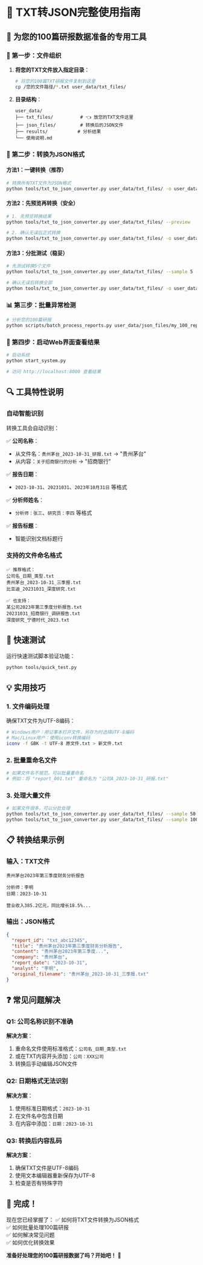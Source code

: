 # 🔄 TXT转JSON完整使用指南

## 🎯 为您的100篇研报数据准备的专用工具

### 📁 第一步：文件组织

1. **将您的TXT文件放入指定目录**：
   ```bash
   # 将您的100篇TXT研报文件复制到这里
   cp /您的文件路径/*.txt user_data/txt_files/
   ```

2. **目录结构**：
   ```
   user_data/
   ├── txt_files/          # 👈 放您的TXT文件这里
   ├── json_files/         # 转换后的JSON文件
   ├── results/           # 分析结果
   └── 使用说明.md        
   ```

### 🔧 第二步：转换为JSON格式

#### 方法1：一键转换（推荐）
```bash
# 转换所有TXT文件为JSON格式
python tools/txt_to_json_converter.py user_data/txt_files/ -o user_data/json_files/my_100_reports.json
```

#### 方法2：先预览再转换（安全）
```bash
# 1. 先预览转换结果
python tools/txt_to_json_converter.py user_data/txt_files/ --preview

# 2. 确认无误后正式转换
python tools/txt_to_json_converter.py user_data/txt_files/ -o user_data/json_files/my_100_reports.json
```

#### 方法3：分批测试（稳妥）
```bash
# 先测试转换5个文件
python tools/txt_to_json_converter.py user_data/txt_files/ --sample 5 -o user_data/json_files/test.json

# 确认无误后转换全部
python tools/txt_to_json_converter.py user_data/txt_files/ -o user_data/json_files/my_100_reports.json
```

### 📊 第三步：批量异常检测

```bash
# 分析您的100篇研报
python scripts/batch_process_reports.py user_data/json_files/my_100_reports.json --output-dir user_data/results/
```

### 🚀 第四步：启动Web界面查看结果

```bash
# 启动系统
python start_system.py

# 访问 http://localhost:8000 查看结果
```

## 🔍 工具特性说明

### 自动智能识别
转换工具会自动识别：

✅ **公司名称**：
- 从文件名：`贵州茅台_2023-10-31_研报.txt` → "贵州茅台"
- 从内容：`关于招商银行的分析` → "招商银行"

✅ **报告日期**：
- `2023-10-31`、`20231031`、`2023年10月31日` 等格式

✅ **分析师姓名**：
- `分析师：张三`、`研究员：李四` 等格式

✅ **报告标题**：
- 智能识别文档标题行

### 支持的文件命名格式
```
✅ 推荐格式：
公司名_日期_类型.txt
贵州茅台_2023-10-31_三季报.txt
比亚迪_20231031_深度研究.txt

✅ 也支持：
某公司2023年第三季度分析报告.txt
20231031_招商银行_调研报告.txt
深度研究_宁德时代_2023.txt
```

## 🧪 快速测试

运行快速测试脚本验证功能：
```bash
python tools/quick_test.py
```

## 💡 实用技巧

### 1. 文件编码处理
确保TXT文件为UTF-8编码：
```bash
# Windows用户：用记事本打开文件，另存为时选择UTF-8编码
# Mac/Linux用户：使用iconv转换编码
iconv -f GBK -t UTF-8 原文件.txt > 新文件.txt
```

### 2. 批量重命名文件
```bash
# 如果文件名不规范，可以批量重命名
# 例如：将 "report_001.txt" 重命名为 "公司A_2023-10-31_研报.txt"
```

### 3. 处理大量文件
```bash
# 如果文件很多，可以分批处理
python tools/txt_to_json_converter.py user_data/txt_files/ --sample 50 -o user_data/json_files/batch1.json
python tools/txt_to_json_converter.py user_data/txt_files/ --sample 100 -o user_data/json_files/batch2.json
```

## 📋 转换结果示例

### 输入：TXT文件
```
贵州茅台2023年第三季度财务分析报告

分析师：李明
日期：2023-10-31

营业收入385.2亿元，同比增长18.5%...
```

### 输出：JSON格式
```json
{
  "report_id": "txt_abc12345",
  "title": "贵州茅台2023年第三季度财务分析报告",
  "content": "贵州茅台2023年第三季度...",
  "company": "贵州茅台",
  "report_date": "2023-10-31",
  "analyst": "李明",
  "original_filename": "贵州茅台_2023-10-31_三季报.txt"
}
```

## ❓ 常见问题解决

### Q1: 公司名称识别不准确
**解决方案**：
1. 重命名文件使用标准格式：`公司名_日期_类型.txt`
2. 或在TXT内容开头添加：`公司：XXX公司`
3. 转换后手动编辑JSON文件

### Q2: 日期格式无法识别
**解决方案**：
1. 使用标准日期格式：`2023-10-31`
2. 在文件名中包含日期
3. 在内容中添加：`日期：2023-10-31`

### Q3: 转换后内容乱码
**解决方案**：
1. 确保TXT文件是UTF-8编码
2. 使用文本编辑器重新保存为UTF-8
3. 检查是否有特殊字符

## 🎊 完成！

现在您已经掌握了：
✅ 如何将TXT文件转换为JSON格式  
✅ 如何批量处理100篇研报  
✅ 如何解决常见问题  
✅ 如何优化转换效果  

**准备好处理您的100篇研报数据了吗？开始吧！** 🚀 